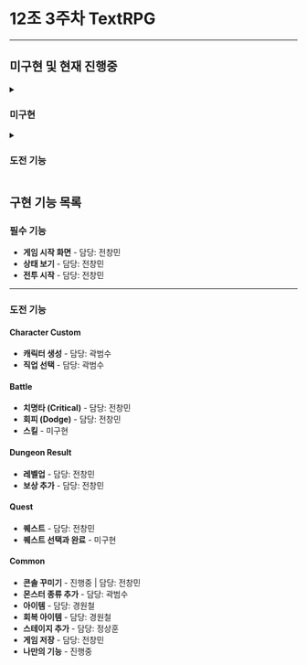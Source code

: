 # 12조 3주차 TextRPG
---
## 미구현 및 현재 진행중
<details>
<summary><h3>미구현</h3></summary>
  
- **스킬** - 미구현  
- **퀘스트 선택과 완료** - 미구현
  
</details>

<details>
<summary><h3>도전 기능</h3></summary>
  
- **콘솔 꾸미기** - 진행중 담당 : 전창민  
- **나만의 기능** - 진행중
  
</details>

## 구현 기능 목록

### 필수 기능
- **게임 시작 화면** - 담당: 전창민
- **상태 보기** - 담당: 전창민
- **전투 시작** - 담당: 전창민

---

### 도전 기능

#### Character Custom
- **캐릭터 생성** - 담당: 곽범수
- **직업 선택** - 담당: 곽범수

#### Battle
- **치명타 (Critical)** - 담당: 전창민
- **회피 (Dodge)** - 담당: 전창민
- **스킬** - 미구현

#### Dungeon Result
- **레벨업** - 담당: 전창민
- **보상 추가** - 담당: 전창민

#### Quest
- **퀘스트** - 담당: 전창민
- **퀘스트 선택과 완료** - 미구현

#### Common
- **콘솔 꾸미기** - 진행중 | 담당: 전창민
- **몬스터 종류 추가** - 담당: 곽범수
- **아이템** - 담당: 경원철
- **회복 아이템** - 담당: 경원철
- **스테이지 추가** - 담당: 정상훈
- **게임 저장** - 담당: 전창민
- **나만의 기능** - 진행중

